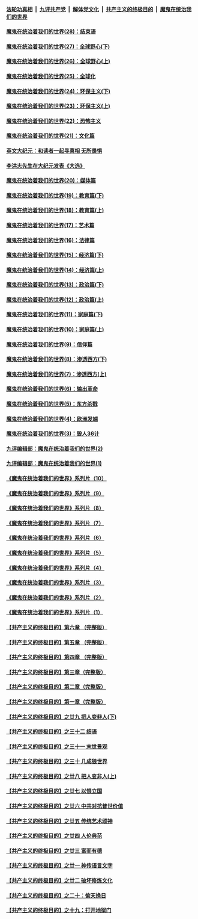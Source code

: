 

####  [法轮功真相](../../../../basic/blob/master/README.md?t=03142201) &nbsp;|&nbsp; [九评共产党](../../../../9ping.md/blob/master/README.md?t=03142201) &nbsp;|&nbsp; [解体党文化](../../../../jtdwh.md/blob/master/README.md?t=03142201)  &nbsp;|&nbsp; [共产主义的终极目的](../../../../gczydzjmd.md/blob/master/README.md?t=03142201) &nbsp;|&nbsp; [魔鬼在统治我们的世界](../../../../mgztzwmdsj.md/blob/master/README.md?t=03142201) 

#### [魔鬼在统治着我们的世界(28)：结束语](../pages/nsc422/n10936246.md?t=03142201) 

#### [魔鬼在统治着我们的世界(27)：全球野心(下)](../pages/nsc422/n10928319.md?t=03142201) 

#### [魔鬼在统治着我们的世界(26)：全球野心(上)](../pages/nsc422/n10900318.md?t=03142201) 

#### [魔鬼在统治着我们的世界(25)：全球化](../pages/nsc422/n10788205.md?t=03142201) 

#### [魔鬼在统治着我们的世界(24)：环保主义(下)](../pages/nsc422/n10695307.md?t=03142201) 

#### [魔鬼在统治着我们的世界(23)：环保主义(上)](../pages/nsc422/n10688613.md?t=03142201) 

#### [魔鬼在统治着我们的世界(22)：恐怖主义](../pages/nsc422/n10614727.md?t=03142201) 

#### [魔鬼在统治着我们的世界(21)：文化篇](../pages/nsc422/n10597706.md?t=03142201) 

#### [英文大纪元：和读者一起寻真相 无所畏惧](../pages/nsc422/n12542027.md?t=03142201) 

#### [李洪志先生在大纪元发表《大选》](../pages/nsc422/n12534746.md?t=03142201) 

#### [魔鬼在统治着我们的世界(20)：媒体篇](../pages/nsc422/n10586579.md?t=03142201) 

#### [魔鬼在统治着我们的世界(19)：教育篇(下)](../pages/nsc422/n10564808.md?t=03142201) 

#### [魔鬼在统治着我们的世界(18)：教育篇(上)](../pages/nsc422/n10526970.md?t=03142201) 

#### [魔鬼在统治着我们的世界(17)：艺术篇](../pages/nsc422/n10499093.md?t=03142201) 

#### [魔鬼在统治着我们的世界(16)：法律篇](../pages/nsc422/n10485969.md?t=03142201) 

#### [魔鬼在统治着我们的世界(15)：经济篇(下)](../pages/nsc422/n10469975.md?t=03142201) 

#### [魔鬼在统治着我们的世界(14)：经济篇(上)](../pages/nsc422/n10457370.md?t=03142201) 

#### [魔鬼在统治着我们的世界(13)：政治篇(下)](../pages/nsc422/n10448270.md?t=03142201) 

#### [魔鬼在统治着我们的世界(12)：政治篇(上)](../pages/nsc422/n10444576.md?t=03142201) 

#### [魔鬼在统治着我们的世界(11)：家庭篇(下)](../pages/nsc422/n10440961.md?t=03142201) 

#### [魔鬼在统治着我们的世界(10)：家庭篇(上)](../pages/nsc422/n10435448.md?t=03142201) 

#### [魔鬼在统治着我们的世界(9)：信仰篇](../pages/nsc422/n10432159.md?t=03142201) 

#### [魔鬼在统治着我们的世界(8)：渗透西方(下)](../pages/nsc422/n10429603.md?t=03142201) 

#### [魔鬼在统治着我们的世界(7)：渗透西方(上)](../pages/nsc422/n10426013.md?t=03142201) 

#### [魔鬼在统治着我们的世界(6)：输出革命](../pages/nsc422/n10421536.md?t=03142201) 

#### [魔鬼在统治着我们的世界(5)：东方杀戮](../pages/nsc422/n10417707.md?t=03142201) 

#### [魔鬼在统治着我们的世界(4)：欧洲发端](../pages/nsc422/n10414890.md?t=03142201) 

#### [魔鬼在统治着我们的世界(3)：毁人36计](../pages/nsc422/n10411583.md?t=03142201) 

#### [九评编辑部：魔鬼在统治着我们的世界(2)](../pages/nsc422/n10410036.md?t=03142201) 

#### [九评编辑部：魔鬼在统治着我们的世界(1)](../pages/nsc422/n10406825.md?t=03142201) 

#### [《魔鬼在统治着我们的世界》系列片（10）](../pages/nsc422/n12292670.md?t=03142201) 

#### [《魔鬼在统治着我们的世界》系列片（9）](../pages/nsc422/n12290859.md?t=03142201) 

#### [《魔鬼在统治着我们的世界》系列片（8）](../pages/nsc422/n12287445.md?t=03142201) 

#### [《魔鬼在统治着我们的世界》系列片（7）](../pages/nsc422/n12283425.md?t=03142201) 

#### [《魔鬼在统治着我们的世界》系列片（6）](../pages/nsc422/n12282314.md?t=03142201) 

#### [《魔鬼在统治着我们的世界》系列片（5）](../pages/nsc422/n12281419.md?t=03142201) 

#### [《魔鬼在统治着我们的世界》系列片（4）](../pages/nsc422/n12274024.md?t=03142201) 

#### [《魔鬼在统治着我们的世界》系列片（3）](../pages/nsc422/n12271322.md?t=03142201) 

#### [《魔鬼在统治着我们的世界》系列片（2）](../pages/nsc422/n12269049.md?t=03142201) 

#### [《魔鬼在统治着我们的世界》系列片（1）](../pages/nsc422/n12267575.md?t=03142201) 

#### [【共产主义的终极目的】第六章 （完整版）](../pages/nsc422/n11428913.md?t=03142201) 

#### [【共产主义的终极目的】第五章 （完整版）](../pages/nsc422/n11428912.md?t=03142201) 

#### [【共产主义的终极目的】第四章 （完整版）](../pages/nsc422/n11428907.md?t=03142201) 

#### [【共产主义的终极目的】第三章（完整版）](../pages/nsc422/n11428848.md?t=03142201) 

#### [【共产主义的终极目的】第二章（完整版）](../pages/nsc422/n11428831.md?t=03142201) 

#### [【共产主义的终极目的】第一章（完整版）](../pages/nsc422/n11417651.md?t=03142201) 

#### [【共产主义的终极目的】之廿九 把人变非人(下)](../pages/nsc422/n11344140.md?t=03142201) 

#### [【共产主义的终极目的】之三十二 结语](../pages/nsc422/n11360535.md?t=03142201) 

#### [【共产主义的终极目的】之三十一 末世景观](../pages/nsc422/n11351129.md?t=03142201) 

#### [【共产主义的终极目的】之三十 几成狼世界](../pages/nsc422/n11348280.md?t=03142201) 

#### [【共产主义的终极目的】之廿八 把人变非人(上)](../pages/nsc422/n11340492.md?t=03142201) 

#### [【共产主义的终极目的】之廿七 以恨立国](../pages/nsc422/n11336944.md?t=03142201) 

#### [【共产主义的终极目的】之廿六 中共对抗普世价值](../pages/nsc422/n11324785.md?t=03142201) 

#### [【共产主义的终极目的】之廿五 传统艺术颂神](../pages/nsc422/n11296396.md?t=03142201) 

#### [【共产主义的终极目的】之廿四 人伦典范](../pages/nsc422/n11296397.md?t=03142201) 

#### [【共产主义的终极目的】之廿三 富而有德](../pages/nsc422/n11283598.md?t=03142201) 

#### [【共产主义的终极目的】之廿一 神传语言文字](../pages/nsc422/n11263265.md?t=03142201) 

#### [【共产主义的终极目的】之廿二 破坏修炼文化](../pages/nsc422/n11245728.md?t=03142201) 

#### [【共产主义的终极目的】之二十：偷天换日](../pages/nsc422/n11238846.md?t=03142201) 

#### [【共产主义的终极目的】之十九：打开地狱门](../pages/nsc422/n11206376.md?t=03142201) 

